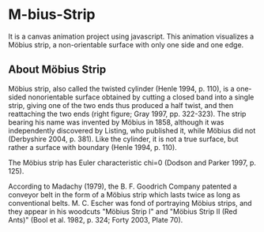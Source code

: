 # M-bius-Strip
It is a canvas animation project using javascript. This animation visualizes a Möbius strip, a non-orientable surface with only one side and one edge.

## About Möbius Strip
Möbius strip, also called the twisted cylinder (Henle 1994, p. 110), is a one-sided nonorientable surface obtained by cutting a closed band into a single strip, giving one of the two ends thus produced a half twist, and then reattaching the two ends (right figure; Gray 1997, pp. 322-323). The strip bearing his name was invented by Möbius in 1858, although it was independently discovered by Listing, who published it, while Möbius did not (Derbyshire 2004, p. 381). Like the cylinder, it is not a true surface, but rather a surface with boundary (Henle 1994, p. 110).

The Möbius strip has Euler characteristic chi=0 (Dodson and Parker 1997, p. 125).

According to Madachy (1979), the B. F. Goodrich Company patented a conveyor belt in the form of a Möbius strip which lasts twice as long as conventional belts. M. C. Escher was fond of portraying Möbius strips, and they appear in his woodcuts "Möbius Strip I" and "Möbius Strip II (Red Ants)" (Bool et al. 1982, p. 324; Forty 2003, Plate 70).
